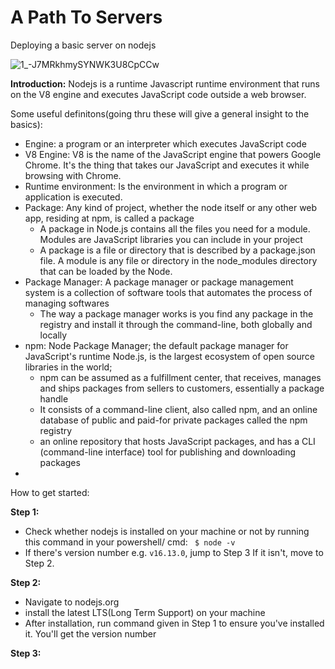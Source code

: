 # A Path To Servers
Deploying a basic server on nodejs

![1_-J7MRkhmySYNWK3U8CpCCw](https://user-images.githubusercontent.com/61817392/139218102-1a6d36a4-3d2b-44d1-a681-8265289af297.png)

**Introduction:**
Nodejs is a runtime Javascript runtime environment that runs on the V8 engine and executes JavaScript code outside a web browser. 

Some useful definitons(going thru these will give a general insight to the basics):
- Engine: a program or an interpreter which executes JavaScript code
- V8 Engine: V8 is the name of the JavaScript engine that powers Google Chrome. It's the thing that takes our JavaScript and executes it while browsing with Chrome.
- Runtime environment: Is the environment in which a program or application is executed.
- Package: Any kind of project, whether the node itself or any other web app, residing at npm, is called a package
  - A package in Node.js contains all the files you need for a module. Modules are JavaScript libraries you can include in your project
  - A package is a file or directory that is described by a package.json file. A module is any file or directory in the node_modules directory that can be loaded by the Node.
- Package Manager: A package manager or package management system is a collection of software tools that automates the process of managing softwares
  - The way a package manager works is you find any package in the registry and install it through the command-line, both globally and locally
- npm: Node Package Manager; the default package manager for JavaScript's runtime Node.js, is the largest ecosystem of open source libraries in the world;
  - npm can be assumed as a fulfillment center, that receives, manages and ships packages from sellers to customers, essentially a package handle
  - It consists of a command-line client, also called npm, and an online database of public and paid-for private packages called the npm registry
  - an online repository that hosts JavaScript packages, and has a CLI (command-line interface) tool for publishing and downloading packages
-


How to get started:

**Step 1:**
- Check whether nodejs is installed on your machine or not by running this command in your powershell/ cmd: ` $ node -v`
- If there's version number e.g. `v16.13.0`, jump to Step 3
 If it isn't, move to Step 2.

**Step 2:**
- Navigate to nodejs.org
- install the latest LTS(Long Term Support) on your machine
- After installation, run command given in Step 1 to ensure you've installed it. You'll get the version number

**Step 3:**




